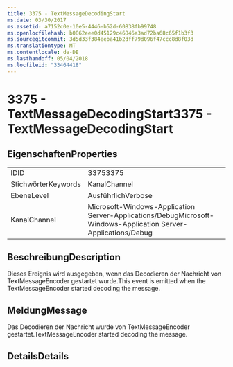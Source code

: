 ```yaml
---
title: 3375 - TextMessageDecodingStart
ms.date: 03/30/2017
ms.assetid: a7152c0e-10e5-4446-b52d-60838fb99748
ms.openlocfilehash: b0862eee0d45129c46846a3ad72ba68c65f1b3f3
ms.sourcegitcommit: 3d5d33f384eeba41b2dff79d096f47ccc8d8f03d
ms.translationtype: MT
ms.contentlocale: de-DE
ms.lasthandoff: 05/04/2018
ms.locfileid: "33464418"
---
```

# <a name="3375---textmessagedecodingstart"></a><span data-ttu-id="e2da5-102">3375 - TextMessageDecodingStart</span><span class="sxs-lookup"><span data-stu-id="e2da5-102">3375 - TextMessageDecodingStart</span></span>
## <a name="properties"></a><span data-ttu-id="e2da5-103">Eigenschaften</span><span class="sxs-lookup"><span data-stu-id="e2da5-103">Properties</span></span>  
  
|||  
|-|-|  
|<span data-ttu-id="e2da5-104">ID</span><span class="sxs-lookup"><span data-stu-id="e2da5-104">ID</span></span>|<span data-ttu-id="e2da5-105">3375</span><span class="sxs-lookup"><span data-stu-id="e2da5-105">3375</span></span>|  
|<span data-ttu-id="e2da5-106">Stichwörter</span><span class="sxs-lookup"><span data-stu-id="e2da5-106">Keywords</span></span>|<span data-ttu-id="e2da5-107">Kanal</span><span class="sxs-lookup"><span data-stu-id="e2da5-107">Channel</span></span>|  
|<span data-ttu-id="e2da5-108">Ebene</span><span class="sxs-lookup"><span data-stu-id="e2da5-108">Level</span></span>|<span data-ttu-id="e2da5-109">Ausführlich</span><span class="sxs-lookup"><span data-stu-id="e2da5-109">Verbose</span></span>|  
|<span data-ttu-id="e2da5-110">Kanal</span><span class="sxs-lookup"><span data-stu-id="e2da5-110">Channel</span></span>|<span data-ttu-id="e2da5-111">Microsoft-Windows-Application Server-Applications/Debug</span><span class="sxs-lookup"><span data-stu-id="e2da5-111">Microsoft-Windows-Application Server-Applications/Debug</span></span>|  
  
## <a name="description"></a><span data-ttu-id="e2da5-112">Beschreibung</span><span class="sxs-lookup"><span data-stu-id="e2da5-112">Description</span></span>  
 <span data-ttu-id="e2da5-113">Dieses Ereignis wird ausgegeben, wenn das Decodieren der Nachricht von TextMessageEncoder gestartet wurde.</span><span class="sxs-lookup"><span data-stu-id="e2da5-113">This event is emitted when the TextMessageEncoder started decoding the message.</span></span>  
  
## <a name="message"></a><span data-ttu-id="e2da5-114">Meldung</span><span class="sxs-lookup"><span data-stu-id="e2da5-114">Message</span></span>  
 <span data-ttu-id="e2da5-115">Das Decodieren der Nachricht wurde von TextMessageEncoder gestartet.</span><span class="sxs-lookup"><span data-stu-id="e2da5-115">TextMessageEncoder started decoding the message.</span></span>  
  
## <a name="details"></a><span data-ttu-id="e2da5-116">Details</span><span class="sxs-lookup"><span data-stu-id="e2da5-116">Details</span></span>
